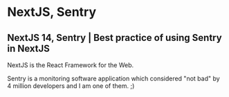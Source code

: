 # NextJS, Sentry

## NextJS 14, Sentry | Best practice of using Sentry in NextJS


NextJS is the React Framework for the Web.

Sentry is a monitoring software application which considered "not bad" by 4 million developers and I am one of them. ;)
